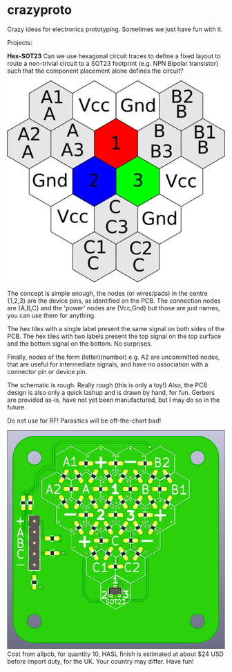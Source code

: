 # crazyproto
Crazy ideas for electronics prototyping. Sometimes we just have fun with it.

Projects:

**Hex-SOT23** Can we use hexagonal circuit traces to define a fixed layout to route a non-trivial circuit to a SOT23 footprint (e.g. NPN Bipolar transistor) such that the component placement alone defines the circuit?

![Node layout](https://github.com/sobuildit/crazyproto/blob/master/HEX-SOT23/hex_tile_node_assignment_50pc.png)

The concept is simple enough, the nodes (or wires/pads) in the centre {1,2,3} are the device pins, as identified on the PCB. The connection nodes are {A,B,C} and the 'power' nodes are {Vcc,Gnd} but those are just names, you can use them for anything.

The hex tiles with a single label present the same signal on both sides of the PCB.
The hex tiles with two labels present the top signal on the top surface and the bottom signal on the bottom. No surprises.

Finally, nodes of the form (letter)(number) e.g. A2 are uncommitted nodes, that are useful for intermediate signals, and have no association with a connector pin or device pin.

The schematic is rough. Really rough (this is only a toy!) Also, the PCB design is also only a quick lashup and is drawn by hand, for fun. Gerbers are provided as-is, have not yet been manufactured, but I may do so in the future.

Do not use for RF! Parasitics will be off-the-chart bad!

![PCB Top 3D](https://github.com/sobuildit/crazyproto/blob/master/HEX-SOT23/Crazy-proto-SOT23-Top-3D.png)
Cost from allpcb, for quantity 10, HASL finish is estimated at about $24 USD before import duty, for the UK. Your country may differ. Have fun!
